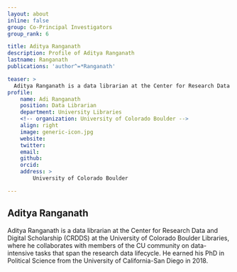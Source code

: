 ```yaml
---
layout: about
inline: false
group: Co-Principal Investigators
group_rank: 6

title: Aditya Ranganath
description: Profile of Aditya Ranganath
lastname: Ranganath
publications: 'author^=*Ranganath'

teaser: >
  Aditya Ranganath is a data librarian at the Center for Research Data and Digital Scholarship (CRDDS) at the University of Colorado Boulder Libraries, where he collaborates with members of the CU community on data-intensive tasks that span the research data lifecycle. He earned his PhD in Political Science from the University of California-San Diego in 2018. 
profile:
    name: Adi Ranganath
    position: Data Librarian
    department: University Libraries
    <!-- organization: University of Colorado Boulder -->
    align: right
    image: generic-icon.jpg
    website: 
    twitter: 
    email: 
    github: 
    orcid: 
    address: >
        University of Colorado Boulder

---
```


## Aditya Ranganath

Aditya Ranganath is a data librarian at the Center for Research Data and Digital Scholarship (CRDDS) at the University of Colorado Boulder Libraries, where he collaborates with members of the CU community on data-intensive tasks that span the research data lifecycle. He earned his PhD in Political Science from the University of California-San Diego in 2018. 
